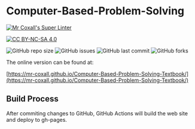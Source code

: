# Computer-Based-Problem-Solving

[![Mr Coxall's Super Linter](https://github.com/Mr-Coxall/Computer-Based-Problem-Solving-Textbook/workflows/Mr%20Coxall's%20Super%20Linter/badge.svg)](https://github.com/Mr-Coxall/Computer-Based-Problem-Solving-Textbook/actions)

[![CC BY-NC-SA 4.0](https://img.shields.io/badge/License-CC%20BY--NC--SA%204.0-blue.svg)](./LICENSE)

![GitHub repo size](https://img.shields.io/github/repo-size/mr-coxall/Computer-Based-Problem-Solving-Textbook.svg)
![GitHub issues](https://img.shields.io/github/issues/mr-coxall/Computer-Based-Problem-Solving-Textbook.svg)
![GitHub last commit](https://img.shields.io/github/last-commit/mr-coxall/Computer-Based-Problem-Solving-Textbook.svg)
![GitHub forks](https://img.shields.io/github/forks/mr-coxall/Computer-Based-Problem-Solving-Textbook.svg?style=social)

The online version can be found at:

[https://mr-coxall.github.io/Computer-Based-Problem-Solving-Textbook/](https://mr-coxall.github.io/Computer-Based-Problem-Solving-Textbook/)

## Build Process

After commiting changes to GitHub, GitHub Actions will build the web site and deploy to gh-pages.

